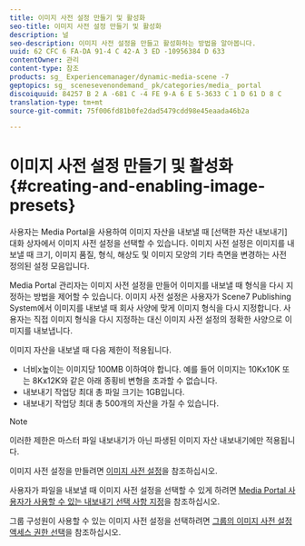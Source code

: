 ```yaml
---
title: 이미지 사전 설정 만들기 및 활성화
seo-title: 이미지 사전 설정 만들기 및 활성화
description: 널
seo-description: 이미지 사전 설정을 만들고 활성화하는 방법을 알아봅니다.
uuid: 62 CFC 6 FA-DA 91-4 C 42-A 3 ED -10956384 D 633
contentOwner: 관리
content-type: 참조
products: sg_ Experiencemanager/dynamic-media-scene -7
geptopics: sg_ scenesevenondemand_ pk/categories/media_ portal
discoiquuid: 84257 B 2 A -681 C -4 FE 9-A 6 E 5-3633 C 1 D 61 D 8 C
translation-type: tm+mt
source-git-commit: 75f006fd81b0fe2dad5479cdd98e45eaada46b2a

---
```



# 이미지 사전 설정 만들기 및 활성화{#creating-and-enabling-image-presets}

사용자는 Media Portal을 사용하여 이미지 자산을 내보낼 때 [선택한 자산 내보내기] 대화 상자에서 이미지 사전 설정을 선택할 수 있습니다. 이미지 사전 설정은 이미지를 내보낼 때 크기, 이미지 품질, 형식, 해상도 및 이미지 모양의 기타 측면을 변경하는 사전 정의된 설정 모음입니다.

Media Portal 관리자는 이미지 사전 설정을 만들어 이미지를 내보낼 때 형식을 다시 지정하는 방법을 제어할 수 있습니다. 이미지 사전 설정은 사용자가 Scene7 Publishing System에서 이미지를 내보낼 때 회사 사양에 맞게 이미지 형식을 다시 지정합니다. 사용자는 직접 이미지 형식을 다시 지정하는 대신 이미지 사전 설정의 정확한 사양으로 이미지를 내보냅니다.

이미지 자산을 내보낼 때 다음 제한이 적용됩니다.

* 너비x높이는 이미지당 100MB 이하여야 합니다. 예를 들어 이미지는 10Kx10K 또는 8Kx12K와 같은 아래 종횡비 변형을 초과할 수 없습니다.
* 내보내기 작업당 최대 총 파일 크기는 1GB입니다.
* 내보내기 작업당 최대 총 500개의 자산을 가질 수 있습니다.

>[!NOTE]
>
>이러한 제한은 마스터 파일 내보내기가 아닌 파생된 이미지 자산 내보내기에만 적용됩니다.

이미지 사전 설정을 만들려면 [이미지 사전 설정](application-setup.md#image_presets)을 참조하십시오.

사용자가 파일을 내보낼 때 이미지 사전 설정을 선택할 수 있게 하려면 [Media Portal 사용자가 사용할 수 있는 내보내기 선택 사항 지정](specifying-export-options-available-media.md#specifying_export_options_available_to_media_portal_users)을 참조하십시오.

그룹 구성원이 사용할 수 있는 이미지 사전 설정을 선택하려면 [그룹의 이미지 사전 설정 액세스 권한 선택](creating-media-portal-groups.md#choosing_image_preset_access_permissions_for_a_group)을 참조하십시오.
